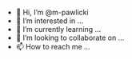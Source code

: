 - 👋 Hi, I’m @m-pawlicki
- 👀 I’m interested in ...
- 🌱 I’m currently learning ...
- 💞️ I’m looking to collaborate on ...
- 📫 How to reach me ...

<!---
m-pawlicki/m-pawlicki is a ✨ special ✨ repository because its `README.md` (this file) appears on your GitHub profile.
You can click the Preview link to take a look at your changes.
--->
